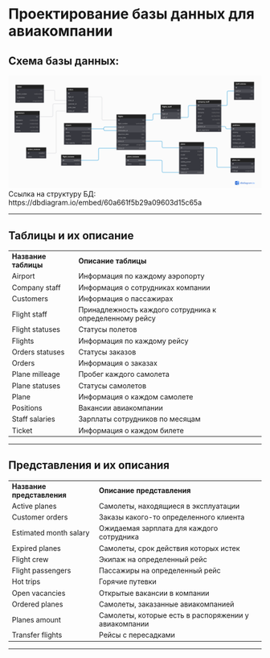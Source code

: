 <h1>Проектирование базы данных для авиакомпании</h1>
<h2>Схема базы данных:</h2>
<img src="./aviacompany.png">
<span>Ссылка на структуру БД:</span>
<a>https://dbdiagram.io/embed/60a661f5b29a09603d15c65a</a>
<hr>
<h2>Таблицы и их описание</h2>
<table>
    <tr>
        <td><b>Название таблицы</td>
        <td><b>Описание таблицы</td>
    </tr>
    <tr>
        <td>Airport</td>
        <td>Информация по каждому 
            аэропорту</td>
    </tr>
    <tr>
        <td>Company staff</td>
        <td>Информация о сотрудниках 
            компании</td>
    </tr>
    <tr>
        <td>Customers</td>
        <td>Информация о пассажирах</td>
    </tr>
    <tr>
        <td>Flight staff</td>
        <td>Принадлежность каждого
            сотрудника к определенному 
            рейсу</td>
    </tr>
    <tr>
        <td>Flight statuses</td>
        <td>Статусы полетов</td>
    </tr>
    <tr>
        <td>Flights</td>
        <td>Информация по каждому 
            рейсу</td>
    </tr>
    <tr>
        <td>Orders statuses</td>
        <td>Статусы заказов</td>
    </tr>
    <tr>
        <td>Orders</td>
        <td>Информация о заказах</td>
    </tr>
    <tr>
        <td>Plane milleage</td>
        <td>Пробег каждого самолета</td>
    </tr>
    <tr>
        <td>Plane statuses</td>
        <td>Статусы самолетов</td>
    </tr>
    <tr>
        <td>Plane</td>
        <td>Информация о каждом самолете</td>
    </tr>
    <tr>
        <td>Positions</td>
        <td>Вакансии авиакомпании</td>
    </tr>
    <tr>
        <td>Staff salaries</td>
        <td>Зарплаты сотрудников
            по месяцам</td>
    </tr>
    <tr>
        <td>Ticket</td>
        <td>Информация о каждом
            билете</td>
    </tr>
</table>
<hr>
<h2>Представления и их описания</h2>
<table>
    <tr>
        <td><b>Название представления</td>
        <td><b>Описание представления</td>
    </tr>
    <tr>
        <td>Active planes</td>
        <td>Самолеты, находящиеся в 
            эксплуатации</td>
    </tr>
    <tr>
        <td>Customer orders</td>
        <td>Заказы какого-то 
            определенного клиента</td>
    </tr>
    <tr>
        <td>Estimated month salary</td>
        <td>Ожидаемая зарплата для
            каждого сотрудника</td>
    </tr>
    <tr>
        <td>Expired planes</td>
        <td>Самолеты, срок действия
            которых истек</td>
    </tr>
    <tr>
        <td>Flight crew</td>
        <td>Экипаж на определенный рейс</td>
    </tr>
    <tr>
        <td>Flight passengers</td>
        <td>Пассажиры на определенный 
            рейс</td>
    </tr>
    <tr>
        <td>Hot trips</td>
        <td>Горячие путевки</td>
    </tr>
    <tr>
        <td>Open vacancies</td>
        <td>Открытые вакансии в
            компании</td>
    </tr>
    <tr>
        <td>Ordered planes</td>
        <td>Самолеты, заказанные              авиакомпанией</td>
    </tr>
    <tr>
        <td>Planes amount</td>
        <td>Самолеты, которые есть 
        в распоряжении у авиакомпании</td>
    </tr>
    <tr>
        <td>Transfer flights</td>
        <td>Рейсы с пересадками</td>
    </tr>
</table>
<hr>